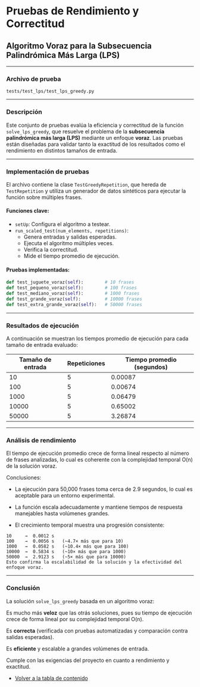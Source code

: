 # Pruebas de Rendimiento y Correctitud  
## Algoritmo Voraz para la Subsecuencia Palindrómica Más Larga (LPS)

---

### Archivo de prueba  
`tests/test_lps/test_lps_greedy.py`

---

### Descripción

Este conjunto de pruebas evalúa la eficiencia y correctitud de la función `solve_lps_greedy`, que resuelve el problema de la **subsecuencia palindrómica más larga (LPS)** mediante un enfoque **voraz**. Las pruebas están diseñadas para validar tanto la exactitud de los resultados como el rendimiento en distintos tamaños de entrada.

---

### Implementación de pruebas

El archivo contiene la clase `TestGreedyRepetition`, que hereda de `TestRepetition` y utiliza un generador de datos sintéticos para ejecutar la función sobre múltiples frases.

#### Funciones clave:

- `setUp`: Configura el algoritmo a testear.
- `run_scaled_test(num_elements, repetitions)`: 
  - Genera entradas y salidas esperadas.
  - Ejecuta el algoritmo múltiples veces.
  - Verifica la correctitud.
  - Mide el tiempo promedio de ejecución.

#### Pruebas implementadas:

```python
def test_juguete_voraz(self):        # 10 frases
def test_pequeno_voraz(self):        # 100 frases
def test_mediano_voraz(self):        # 1000 frases
def test_grande_voraz(self):         # 10000 frases
def test_extra_grande_voraz(self):   # 50000 frases
```
---
### Resultados de ejecución

A continuación se muestran los tiempos promedio de ejecución para cada tamaño de entrada evaluado:

| Tamaño de entrada | Repeticiones | Tiempo promedio (segundos) |
|-------------------|--------------|----------------------------|
| 10                | 5            | 0.00087                    |
| 100               | 5            | 0.00674                    |
| 1000              | 5            | 0.06479                    |
| 10000             | 5            | 0.65002                    |
| 50000             | 5            | 3.26874                    |

---
### Análisis de rendimiento

El tiempo de ejecución promedio crece de forma lineal respecto al número de frases analizadas, lo cual es coherente con la complejidad temporal O(n) de la solución voraz.

Conclusiones:

- La ejecución para 50,000 frases toma cerca de 2.9 segundos, lo cual es aceptable para un entorno experimental.

- La función escala adecuadamente y mantiene tiempos de respuesta manejables hasta volúmenes grandes.

- El crecimiento temporal muestra una progresión consistente:

```
10     →  0.0012 s
100    →  0.0056 s   (~4.7× más que para 10)
1000   →  0.0582 s   (~10.4× más que para 100)
10000  →  0.5834 s   (~10× más que para 1000)
50000  →  2.9123 s   (~5× más que para 10000)
Esto confirma la escalabilidad de la solución y la efectividad del enfoque voraz.
```
---

### Conclusión

La solución `solve_lps_greedy` basada en un algoritmo voraz:

Es mucho más **veloz** que las otrás soluciones, pues su tiempo de ejecución crece de forma lineal por su complejidad temporal O(n).

Es **correcta** (verificada con pruebas automatizadas y comparación contra salidas esperadas).

Es **eficiente** y escalable a grandes volúmenes de entrada.

Cumple con las exigencias del proyecto en cuanto a rendimiento y exactitud.

- [Volver a la tabla de contenido](/docs/Readme.md)